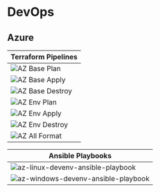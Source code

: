 # DevOps

## Azure

| Terraform Pipelines |
| --------------- |
| ![AZ Base Plan](https://github.com/suren-m/devops/actions/workflows/az-tf-base-plan.yml/badge.svg)           |
| ![AZ Base Apply](https://github.com/suren-m/devops/actions/workflows/az-tf-base-apply.yml/badge.svg)         |
| ![AZ Base Destroy](https://github.com/suren-m/devops/actions/workflows/az-tf-base-destroy.yml/badge.svg)     | 
| ![AZ Env Plan](https://github.com/suren-m/devops/actions/workflows/az-tf-env-plan.yml/badge.svg)             |
| ![AZ Env Apply](https://github.com/suren-m/devops/actions/workflows/az-tf-env-apply.yml/badge.svg)           |
| ![AZ Env Destroy](https://github.com/suren-m/devops/actions/workflows/az-tf-env-destroy.yml/badge.svg)       | 
| ![AZ All Format](https://github.com/suren-m/devops/actions/workflows/az-tf-format.yml/badge.svg)             | 

| Ansible Playbooks |
| ----------------- |
| ![az-linux-devenv-ansible-playbook](https://github.com/suren-m/devops/actions/workflows/az-linux-devenv-ansible-playbook/badge.svg)              |
| ![az-windows-devenv-ansible-playbook](https://github.com/suren-m/devops/actions/workflows/az-windows-devenv-ansible-playbook/badge.svg)              |

